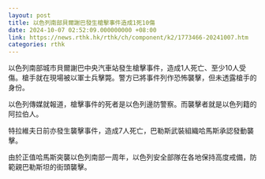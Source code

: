 ```yaml
---
layout: post
title: 以色列南部貝爾謝巴發生槍擊事件造成1死10傷
date: 2024-10-07 02:52:09.000000000 +08:00
link: https://news.rthk.hk/rthk/ch/component/k2/1773466-20241007.htm
categories: rthk
---
```


以色列南部城市貝爾謝巴中央汽車站發生槍擊事件，造成1人死亡、至少10人受傷。槍手就在現場被以軍士兵擊斃。警方已將事件列作恐怖襲擊，但未透露槍手的身份。

以色列傳媒就報道，槍擊事件的死者是以色列邊防警察。而襲擊者就是以色列籍的阿拉伯人。

特拉維夫日前亦發生襲擊事件，造成7人死亡，巴勒斯武裝組織哈馬斯承認發動襲擊。

由於正值哈馬斯突襲以色列南部一周年，以色列安全部隊在各地保持高度戒備，防範親巴勒斯坦的街頭襲擊。
